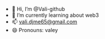 - 👋 Hi, I’m @Vali-github
- 🌱 I’m currently learning about web3
- 📫 vali.djme65@gmail.com
- 😄 Pronouns: valey
